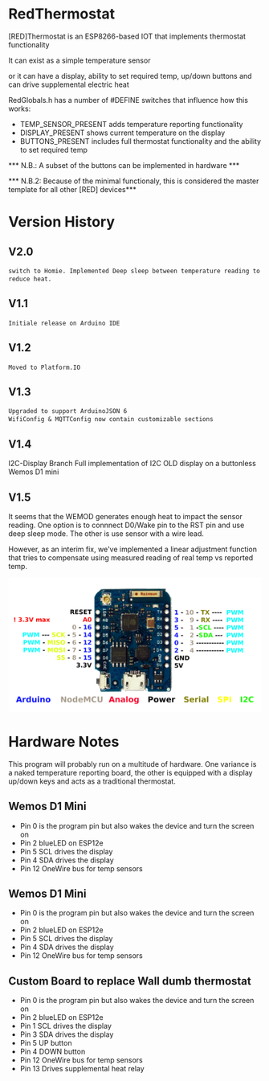 # RedThermostat

[RED]Thermostat is an ESP8266-based IOT that implements thermostat functionality

It can exist as a simple temperature sensor

or it can have a display, ability to set required temp, up/down buttons and can drive supplemental electric heat

RedGlobals.h has a number of #DEFINE switches that influence how this works:

- TEMP_SENSOR_PRESENT adds temperature reporting functionality
- DISPLAY_PRESENT shows current temperature on the display
- BUTTONS_PRESENT includes full thermostat functionality and the ability to set required temp

*** N.B.: A subset of the buttons can be implemented in hardware ***

*** N.B.2: Because of the minimal functionaly, this is considered the master template for all other [RED] devices***

# Version History

## V2.0
    switch to Homie. Implemented Deep sleep between temperature reading to reduce heat.

## V1.1
    Initiale release on Arduino IDE

## V1.2
    Moved to Platform.IO

## V1.3
    Upgraded to support ArduinoJSON 6 
    WifiConfig & MQTTConfig now contain customizable sections

## V1.4

I2C-Display Branch 
Full implementation of I2C OLD display on a buttonless Wemos D1 mini 

## V1.5

It seems that the WEMOD generates enough heat to impact the sensor reading. One option is to
connnect D0/Wake pin to the RST pin and use deep sleep mode. The other is use sensor with a wire lead.

However, as an interim fix, we've implemented a linear adjustment function that tries to compensate
using measured reading of real temp vs reported temp.


![](./media/wemosd1mini.png)


# Hardware Notes

This program will probably run on a multitude of hardware. One variance is a naked temperature reporting board, the other is equipped with a display up/down keys and acts as a traditional thermostat. 

## Wemos D1 Mini
- Pin 0  is the program pin but also wakes the device and turn the screen on
- Pin 2 blueLED on ESP12e
- Pin 5 SCL drives the display
- Pin 4 SDA drives the display
- Pin 12 OneWire bus for temp sensors


## Wemos D1 Mini
- Pin 0  is the program pin but also wakes the device and turn the screen on
- Pin 2 blueLED on ESP12e
- Pin 5 SCL drives the display
- Pin 4 SDA drives the display
- Pin 12 OneWire bus for temp sensors


## Custom Board to replace Wall dumb thermostat 
- Pin 0  is the program pin but also wakes the device and turn the screen on
- Pin 2 blueLED on ESP12e
- Pin 1 SCL drives the display
- Pin 3 SDA drives the display
- Pin 5 UP button
- Pin 4 DOWN button
- Pin 12 OneWire bus for temp sensors
- Pin 13 Drives supplemental heat relay
